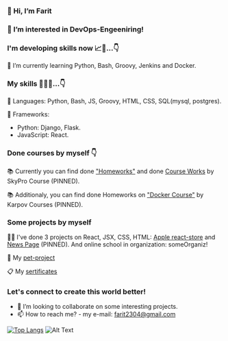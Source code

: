 ### 👋 Hi, I’m Farit
### 👀 I’m interested in DevOps-Engeeniring!

### I'm developing skills now 📈🚀...👇
🌱 I’m currently learning Python, Bash, Groovy, Jenkins and Docker.

### My skills 💯🚀🎯...👇
📌 Languages: Python, Bash, JS, Groovy, HTML, CSS, SQL(mysql, postgres).

📝 Frameworks: 
- Python: Django, Flask.
- JavaScript: React.

### Done courses by myself 👇
📚 Currently you can find done ["Homeworks"](https://github.com/farit235/Sky_Pro_Course) and done [Course Works](https://github.com/farit235/Sky_Pro_Course_Works) by SkyPro Course (PINNED). 

📚 Additionaly, you can find done Homeworks on ["Docker Course"](https://github.com/farit235/Docker_Course) by Karpov Courses (PINNED).

### Some projects by myself
👨‍💻 I've done 3 projects on React, JSX, CSS, HTML: [Apple react-store](https://github.com/farit235/react-store) and [News Page](https://github.com/farit235/NewsPage) (PINNED). And online school in organization: someOrganiz! 

🐒 My [pet-project](https://react-store-farit235.vercel.app)

📋 My [sertificates](https://github.com/farit235/Serificates)

### Let's connect to create this world better!
- 🙂 I’m looking to collaborate on some interesting projects.
- 📫 How to reach me? - my e-mail: farit2304@gmail.com

[![Top Langs](https://github-readme-stats.vercel.app/api/top-langs/?username=farit235&layout=compact&langs_count=8)](https://github.com/anuraghazra/github-readme-stats)
![Alt Text](https://r3.mt.ru/u18/photo4538/20194055322-0/original.gif)
